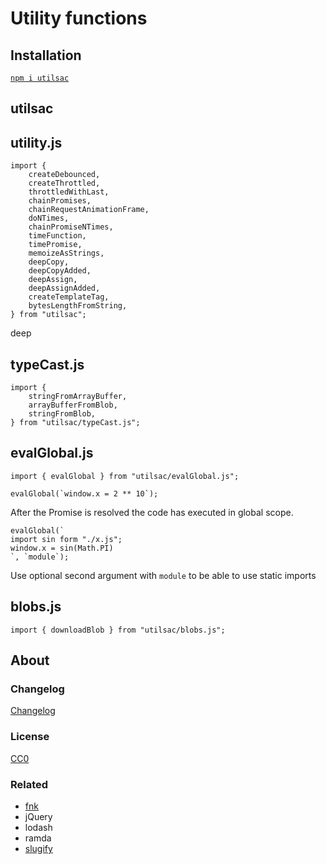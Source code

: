 # Utility functions

## Installation

[`npm i utilsac`](https://www.npmjs.com/package/utilsac)

## utilsac

## utility.js

```
import {
    createDebounced,
    createThrottled,
    throttledWithLast,
    chainPromises,
    chainRequestAnimationFrame,
    doNTimes,
    chainPromiseNTimes,
    timeFunction,
    timePromise,
    memoizeAsStrings,
    deepCopy,
    deepCopyAdded,
    deepAssign,
    deepAssignAdded,
    createTemplateTag,
    bytesLengthFromString,
} from "utilsac";
```

deep
## typeCast.js

```
import {
    stringFromArrayBuffer,
    arrayBufferFromBlob,
    stringFromBlob,
} from "utilsac/typeCast.js";
```


## evalGlobal.js

```
import { evalGlobal } from "utilsac/evalGlobal.js";
```

```
evalGlobal(`window.x = 2 ** 10`);
```

After the Promise is resolved the code has executed in global scope.


```
evalGlobal(`
import sin form "./x.js";
window.x = sin(Math.PI)
`, `module`);
```

Use optional second argument with `module` to be able to use static imports

## blobs.js

```
import { downloadBlob } from "utilsac/blobs.js";
```

## About

### Changelog

[Changelog](./changelog.md)


### License

[CC0](./license.txt)

### Related

 * [fnk](https://github.com/seanohue/fnk)
 * jQuery
 * lodash
 * ramda
 * [slugify](https://github.com/sindresorhus/slugify)
